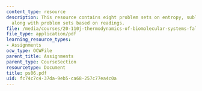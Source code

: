 ```yaml
---
content_type: resource
description: This resource contains eight problem sets on entropy, sublimation pressures,
  along with problem sets based on readings.
file: /media/courses/20-110j-thermodynamics-of-biomolecular-systems-fall-2005/fc74c7c437da9eb5ca68257c77ea4c0a_ps06.pdf
file_type: application/pdf
learning_resource_types:
- Assignments
ocw_type: OCWFile
parent_title: Assignments
parent_type: CourseSection
resourcetype: Document
title: ps06.pdf
uid: fc74c7c4-37da-9eb5-ca68-257c77ea4c0a
---
```

